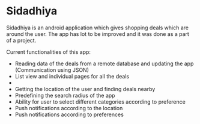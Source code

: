 # Sidadhiya
Sidadhiya is an android application which gives shopping deals which are around the user. 
The app has lot to be improved and it was done as a part of a project. 

Current functionalities of this app:
<ul>
  <li>Reading data of the deals from a remote database and updating the app (Communication using JSON)</li>
  <li>List view and individual pages for all the deals<li>
  <li>Getting the location of the user and finding deals nearby</li>
  <li>Predefining the search radius of the app</li>
  <li>Ability for user to select different categories according to preference</li>
  <li>Push notifications according to the location</li>
  <li>Push notifications according to preferences</li>
<ul>
